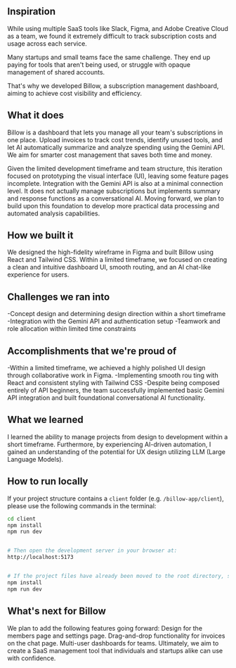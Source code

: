 ## Inspiration
While using multiple SaaS tools like Slack, Figma, and Adobe Creative Cloud as a team, we found it extremely difficult to track subscription costs and usage across each service.

Many startups and small teams face the same challenge. They end up paying for tools that aren't being used, or struggle with opaque management of shared accounts.

That's why we developed Billow, a subscription management dashboard, aiming to achieve cost visibility and efficiency. 

## What it does
Billow is a dashboard that lets you manage all your team's subscriptions in one place.
Upload invoices to track cost trends, identify unused tools, and let AI automatically summarize and analyze spending using the Gemini API.
We aim for smarter cost management that saves both time and money.

Given the limited development timeframe and team structure, this iteration focused on prototyping the visual interface (UI), leaving some feature pages incomplete.
Integration with the Gemini API is also at a minimal connection level. It does not actually manage subscriptions but implements summary and response functions as a conversational AI.
Moving forward, we plan to build upon this foundation to develop more practical data processing and automated analysis capabilities.

## How we built it
We designed the high-fidelity wireframe in Figma and built Billow using React and Tailwind CSS.
Within a limited timeframe, we focused on creating a clean and intuitive dashboard UI, smooth routing, and an AI chat-like experience for users.

## Challenges we ran into
-Concept design and determining design direction within a short timeframe
-Integration with the Gemini API and authentication setup
-Teamwork and role allocation within limited time constraints

## Accomplishments that we're proud of
-Within a limited timeframe, we achieved a highly polished UI design through collaborative work in Figma.
-Implementing smooth rou
ting with React and consistent styling with Tailwind CSS
-Despite being composed entirely of API beginners, the team successfully implemented basic Gemini API integration and built foundational conversational AI functionality.

## What we learned
I learned the ability to manage projects from design to development within a short timeframe.
Furthermore, by experiencing AI-driven automation, I gained an understanding of the potential for UX design utilizing LLM (Large Language Models).

## How to run locally

If your project structure contains a `client` folder (e.g. `/billow-app/client`), please use the following commands in the terminal:

```bash
cd client
npm install
npm run dev


# Then open the development server in your browser at:
http://localhost:5173


# If the project files have already been moved to the root directory, simply run:
npm install
npm run dev
```

## What's next for Billow
We plan to add the following features going forward: Design for the members page and settings page. Drag-and-drop functionality for invoices on the chat page. Multi-user dashboards for teams. Ultimately, we aim to create a SaaS management tool that individuals and startups alike can use with confidence.